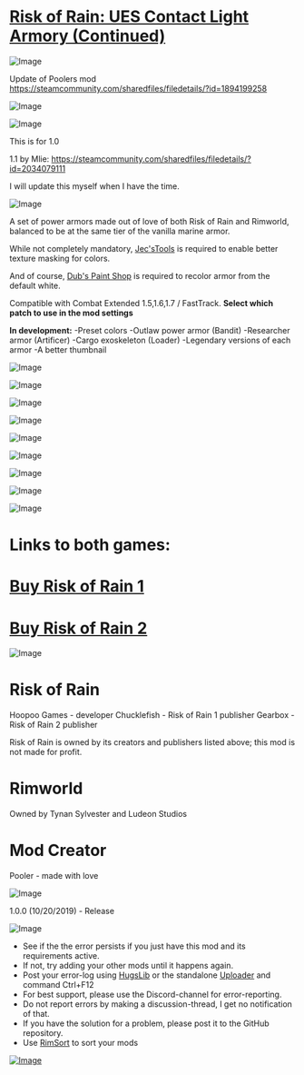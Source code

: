 # [Risk of Rain: UES Contact Light Armory (Continued)](https://steamcommunity.com/sharedfiles/filedetails/?id=2034079111)

![Image](https://i.imgur.com/buuPQel.png)

Update of Poolers mod
https://steamcommunity.com/sharedfiles/filedetails/?id=1894199258

![Image](https://i.imgur.com/pufA0kM.png)
	
![Image](https://i.imgur.com/Z4GOv8H.png)

This is for 1.0

1.1 by Mlie: https://steamcommunity.com/sharedfiles/filedetails/?id=2034079111

I will update this myself when I have the time.



![Image](https://i.imgur.com/KUYANiz.png)

A set of power armors made out of love of both Risk of Rain and Rimworld, balanced to be at the same tier of the vanilla marine armor.

While not completely mandatory, [Jec'sTools](https://steamcommunity.com/sharedfiles/filedetails/?id=932008009) is required to enable better texture masking for colors.

And of course, [Dub's Paint Shop](https://steamcommunity.com/sharedfiles/filedetails/?id=1579516669) is required to recolor armor from the default white.

Compatible with Combat Extended 1.5,1.6,1.7 / FastTrack. **Select which patch to use in the mod settings**

**In development:**
-Preset colors
-Outlaw power armor (Bandit)
-Researcher armor (Artificer)
-Cargo exoskeleton (Loader)
-Legendary versions of each armor
-A better thumbnail

![Image](https://i.imgur.com/JmHGjK6.png)

![Image](https://i.imgur.com/EjYyVdt.png)

![Image](https://i.imgur.com/aQAJqGT.png)

![Image](https://i.imgur.com/Qm4CRb4.png)

![Image](https://i.imgur.com/zOVUTDF.png)

![Image](https://i.imgur.com/Ot6syE3.png)

![Image](https://i.imgur.com/FitjYQC.png)

![Image](https://i.imgur.com/6BpgqfL.png)

![Image](https://i.imgur.com/hAlZhFw.png)

# Links to both games:


# **[ Buy Risk of Rain 1 ](https://store.steampowered.com/app/248820/Risk_of_Rain/)**


# **[ Buy Risk of Rain 2 ](https://store.steampowered.com/app/632360/Risk_of_Rain_2/)**


![Image](https://i.imgur.com/dY7egzz.png)

# Risk of Rain

Hoopoo Games - developer
Chucklefish - Risk of Rain 1 publisher
Gearbox - Risk of Rain 2 publisher

Risk of Rain is owned by its creators and publishers listed above; this mod is not made for profit.

# Rimworld

Owned by Tynan Sylvester and Ludeon Studios

# Mod Creator

Pooler - made with love

![Image](https://i.imgur.com/wTg9Y4H.png)

1.0.0 (10/20/2019) - Release


![Image](https://i.imgur.com/PwoNOj4.png)



-  See if the the error persists if you just have this mod and its requirements active.
-  If not, try adding your other mods until it happens again.
-  Post your error-log using [HugsLib](https://steamcommunity.com/workshop/filedetails/?id=818773962) or the standalone [Uploader](https://steamcommunity.com/sharedfiles/filedetails/?id=2873415404) and command Ctrl+F12
-  For best support, please use the Discord-channel for error-reporting.
-  Do not report errors by making a discussion-thread, I get no notification of that.
-  If you have the solution for a problem, please post it to the GitHub repository.
-  Use [RimSort](https://github.com/RimSort/RimSort/releases/latest) to sort your mods



[![Image](https://img.shields.io/github/v/release/emipa606/RRUESContactLightArmory?label=latest%20version&style=plastic&color=9f1111&labelColor=black)](https://steamcommunity.com/sharedfiles/filedetails/changelog/2034079111)
